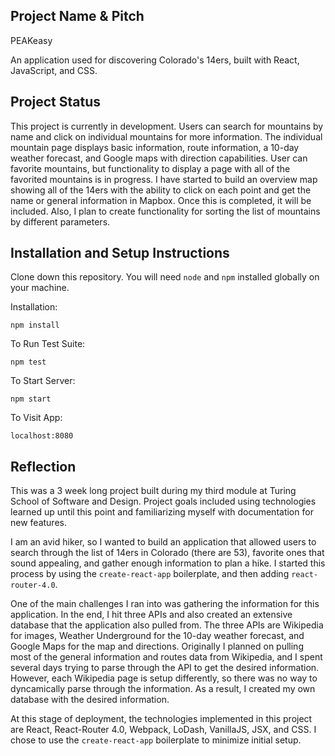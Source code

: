 ## Project Name & Pitch

PEAKeasy 

An application used for discovering Colorado's 14ers, built with React, JavaScript, and CSS.

## Project Status

This project is currently in development. Users can search for mountains by name and click on individual mountains for more information. The individual mountain page displays basic information, route information, a 10-day weather forecast, and Google maps with direction capabilities. User can favorite mountains, but functionality to display a page with all of the favorited mountains is in progress. I have started to build an overview map showing all of the 14ers with the ability to click on each point and get the name or general information in Mapbox. Once this is completed, it will be included. Also, I plan to create functionality for sorting the list of mountains by different parameters.

## Installation and Setup Instructions

Clone down this repository. You will need `node` and `npm` installed globally on your machine.  

Installation:

`npm install`  

To Run Test Suite:  

`npm test`  

To Start Server:

`npm start`  

To Visit App:

`localhost:8080`  

## Reflection
This was a 3 week long project built during my third module at Turing School of Software and Design. Project goals included using technologies learned up until this point and familiarizing myself with documentation for new features.  

I am an avid hiker, so I wanted to build an application that allowed users to search through the list of 14ers in Colorado (there are 53), favorite ones that sound appealing, and gather enough information to plan a hike. I started this process by using the `create-react-app` boilerplate, and then adding `react-router-4.0`.

One of the main challenges I ran into was gathering the information for this application. In the end, I hit three APIs and also created an extensive database that the application also pulled from. The three APIs are Wikipedia for images, Weather Underground for the 10-day weather forecast, and Google Maps for the map and directions. Originally I planned on pulling most of the general information and routes data from Wikipedia, and I spent several days trying to parse through the API to get the desired information. However, each Wikipedia page is setup differently, so there was no way to dyncamically parse through the information. As a result, I created my own database with the desired information.

At this stage of deployment, the technologies implemented in this project are React, React-Router 4.0, Webpack, LoDash, VanillaJS, JSX, and CSS. I chose to use the `create-react-app` boilerplate to minimize initial setup.
